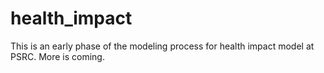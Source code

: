 # health_impact
This is an early phase of the modeling process for health impact model at PSRC. More is coming. 

